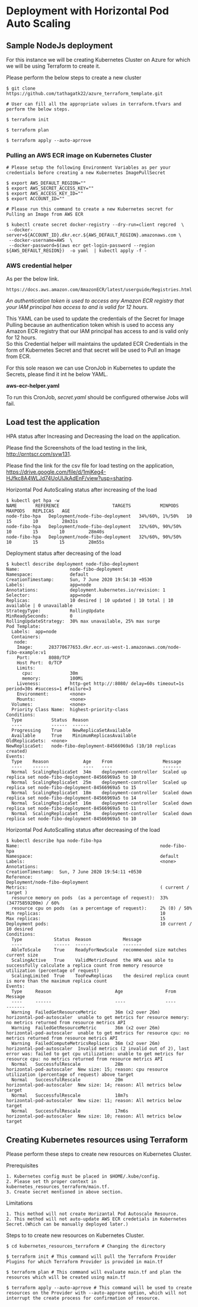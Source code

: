 # Deployment with Horizontal Pod Auto Scaling

## Sample NodeJs deployment

For this instance we will be creating Kubernetes Cluster on Azure for which we will be using Terraform to create it.

Please perform the below steps to create a new cluster
```
$ git clone https://github.com/tathagatk22/azure_terraform_template.git

# User can fill all the appropriate values in terraform.tfvars and perform the below steps.

$ terraform init 

$ terraform plan 

$ terraform apply --auto-aprrove
```

### Pulling an AWS ECR image on Kubernetes Cluster

```
# Please setup the following Environment Variables as per your credentials before creating a new Kubernetes ImagePullSecret

$ export AWS_DEFAULT_REGION=""
$ export AWS_SECRET_ACCESS_KEY=""
$ export AWS_ACCESS_KEY_ID=""
$ export ACCOUNT_ID=""

# Please run this command to create a new Kubernetes secret for Pulling an Image from AWS ECR

$ kubectl create secret docker-registry --dry-run=client regcred  \
 --docker-server=${ACCOUNT_ID}.dkr.ecr.${AWS_DEFAULT_REGION}.amazonaws.com \
 --docker-username=AWS  \
 --docker-password=$(aws ecr get-login-password --region ${AWS_DEFAULT_REGION})  -o yaml  | kubectl apply -f -
```

### AWS credential helper

As per the below link.
```
https://docs.aws.amazon.com/AmazonECR/latest/userguide/Registries.html
```
*An authentication token is used to access any Amazon ECR registry that your IAM principal has access to and is valid for 12 hours.*

This YAML can be used to update the credentials of the Secret for Image Pulling because an authentication token whish is used to access any Amazon ECR registry that our IAM principal has access to and is valid only for 12 hours. \
So this Credential helper will maintains the updated ECR Credentials in the form of Kubernetes Secret and that secret will be used to Pull an Image from ECR.

For this sole reason we can use CronJob in Kubernetes to update the Secrets, please find it int he below YAML.

**aws-ecr-helper.yaml**

To run this CronJob, *secret.yaml* should be configured otherwise Jobs will fail.

## Load test the application

HPA status after Increasing and Decreasing the load on the application.

Please find the Screenshots of the load testing in the link, http://prntscr.com/svw131.

Please find the link for the csv file for load testing on the application, https://drive.google.com/file/d/1mjKeg4-HJfkc8A4WLJd74UoUlJkAdEnF/view?usp=sharing.

Horizontal Pod AutoScaling status after increasing of the load 
```
$ kubectl get hpa -w
NAME       REFERENCE                    TARGETS           MINPODS   MAXPODS   REPLICAS   AGE
node-fibo-hpa   Deployment/node-fibo-deployment   34%/60%, 1%/50%   10        15        10         28m31s
node-fibo-hpa   Deployment/node-fibo-deployment   32%/60%, 90%/50%   10        15        10         28m40s
node-fibo-hpa   Deployment/node-fibo-deployment   32%/60%, 90%/50%   10        15        15         28m55s
```

Deployment status after decreasing of the load 
```
$ kubectl describe deployment node-fibo-deployment
Name:                   node-fibo-deployment
Namespace:              default
CreationTimestamp:      Sun, 7 June 2020 19:54:10 +0530
Labels:                 app=node
Annotations:            deployment.kubernetes.io/revision: 1
Selector:               app=node
Replicas:               10 desired | 10 updated | 10 total | 10 available | 0 unavailable
StrategyType:           RollingUpdate
MinReadySeconds:        0
RollingUpdateStrategy:  30% max unavailable, 25% max surge
Pod Template:
  Labels:  app=node
  Containers:
   node:
    Image:      283770677653.dkr.ecr.us-west-1.amazonaws.com/node-fibo-example:v1
    Port:       8080/TCP
    Host Port:  0/TCP
    Limits:
      cpu:              30m
      memory:           100Mi
    Liveness:           http-get http://:8080/ delay=60s timeout=1s period=30s #success=1 #failure=3
    Environment:        <none>
    Mounts:             <none>
  Volumes:              <none>
  Priority Class Name:  highest-priority-class
Conditions:
  Type           Status  Reason
  ----           ------  ------
  Progressing    True    NewReplicaSetAvailable
  Available      True    MinimumReplicasAvailable
OldReplicaSets:  <none>
NewReplicaSet:   node-fibo-deployment-84566969a5 (10/10 replicas created)
Events:
  Type    Reason             Age    From                   Message
  ----    ------             ----   ----                   -------
  Normal  ScalingReplicaSet  34m    deployment-controller  Scaled up replica set node-fibo-deployment-84566969a5 to 10
  Normal  ScalingReplicaSet  25m    deployment-controller  Scaled up replica set node-fibo-deployment-84566969a5 to 15
  Normal  ScalingReplicaSet  18m    deployment-controller  Scaled down replica set node-fibo-deployment-84566969a5 to 14
  Normal  ScalingReplicaSet  16m    deployment-controller  Scaled down replica set node-fibo-deployment-84566969a5 to 11
  Normal  ScalingReplicaSet  15m    deployment-controller  Scaled down replica set node-fibo-deployment-84566969a5 to 10
```
Horizontal Pod AutoScalling status after decreasing of the load 
```
$ kubectl describe hpa node-fibo-hpa
Name:                                                     node-fibo-hpa
Namespace:                                                default
Labels:                                                   <none>
Annotations:                                              CreationTimestamp:  Sun, 7 June 2020 19:54:11 +0530
Reference:                                                Deployment/node-fibo-deployment
Metrics:                                                  ( current / target )
  resource memory on pods  (as a percentage of request):  33% (34775859200m) / 60%
  resource cpu on pods  (as a percentage of request):     2% (0) / 50%
Min replicas:                                             10
Max replicas:                                             15
Deployment pods:                                          10 current / 10 desired
Conditions:
  Type            Status  Reason            Message
  ----            ------  ------            -------
  AbleToScale     True    ReadyForNewScale  recommended size matches current size
  ScalingActive   True    ValidMetricFound  the HPA was able to successfully calculate a replica count from memory resource utilization (percentage of request)
  ScalingLimited  True    TooFewReplicas    the desired replica count is more than the maximum replica count
Events:
  Type     Reason                        Age                From                       Message
  ----     ------                        ----               ----                       -------
  Warning  FailedGetResourceMetric       36m (x2 over 26m)  horizontal-pod-autoscaler  unable to get metrics for resource memory: no metrics returned from resource metrics API
  Warning  FailedGetResourceMetric       36m (x2 over 26m)  horizontal-pod-autoscaler  unable to get metrics for resource cpu: no metrics returned from resource metrics API
  Warning  FailedComputeMetricsReplicas  36m (x2 over 26m)  horizontal-pod-autoscaler  Invalid metrics (2 invalid out of 2), last error was: failed to get cpu utilization: unable to get metrics for resource cpu: no metrics returned from resource metrics API 
  Normal   SuccessfulRescale             28m                horizontal-pod-autoscaler  New size: 15; reason: cpu resource utilization (percentage of request) above target
  Normal   SuccessfulRescale             20m                horizontal-pod-autoscaler  New size: 14; reason: All metrics below target
  Normal   SuccessfulRescale             18m7s               horizontal-pod-autoscaler  New size: 11; reason: All metrics below target
  Normal   SuccessfulRescale             17m6s               horizontal-pod-autoscaler  New size: 10; reason: All metrics below target

```

## Creating Kubernetes resources using Terraform

Please perform these steps to create new resources on Kubernetes Cluster.

Prerequisites
```
1. Kubernetes config must be placed in $HOME/.kube/config.
2. Please set th proper context in kubernetes_resources_terraform/main.tf. 
3. Create secret mentioned in above section.
```

Limitations
```
1. This method will not create Horizantal Pod Autoscale Resource.
2. This method will not auto-update AWS ECR credetials in Kubernetes Secret.(Which can be manually deployed later.)
```

Steps to to create new resources on Kubernetes Cluster.
```
$ cd kubernetes_resources_terraform # Changing the directory

$ terraform init # This command will pull the Terraform Provider Plugins for which Terraform Provider is provided in main.tf

$ terraform plan # This command will evaluate main.tf and plan the resources which will be created using main.tf 

$ terraform apply --auto-aprrove # This command will be used to create resources on the Provider with --auto-approve option, which will not interrupt the create process for confirmation of resource.
```